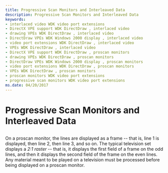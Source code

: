 ```yaml
---
title: Progressive Scan Monitors and Interleaved Data
description: Progressive Scan Monitors and Interleaved Data
keywords:
- interlaced video WDK video port extensions
- DirectX VPE support WDK DirectDraw , interlaced video
- drawing VPEs WDK DirectDraw , interlaced video
- DirectDraw VPEs WDK Windows 2000 display , interlaced video
- video port extensions WDK DirectDraw , interlaced video
- VPEs WDK DirectDraw , interlaced video
- DirectX VPE support WDK DirectDraw , proscan monitors
- drawing VPEs WDK DirectDraw , proscan monitors
- DirectDraw VPEs WDK Windows 2000 display , proscan monitors
- video port extensions WDK DirectDraw , proscan monitors
- VPEs WDK DirectDraw , proscan monitors
- proscan monitors WDK video port extensions
- progressive scan monitors WDK video port extensions
ms.date: 04/20/2017
---
```


# Progressive Scan Monitors and Interleaved Data


## <span id="ddk_progressive_scan_monitors_and_interleaved_data_gg"></span><span id="DDK_PROGRESSIVE_SCAN_MONITORS_AND_INTERLEAVED_DATA_GG"></span>


On a proscan monitor, the lines are displayed as a frame -- that is, line 1 is displayed, then line 2, then line 3, and so on. The typical television set displays a *2:1 raster* -- that is, it displays the first field of a frame on the odd lines, and then it displays the second field of the frame on the even lines. Any material meant to be played on a television must be processed before being displayed on a proscan monitor.

 

 





